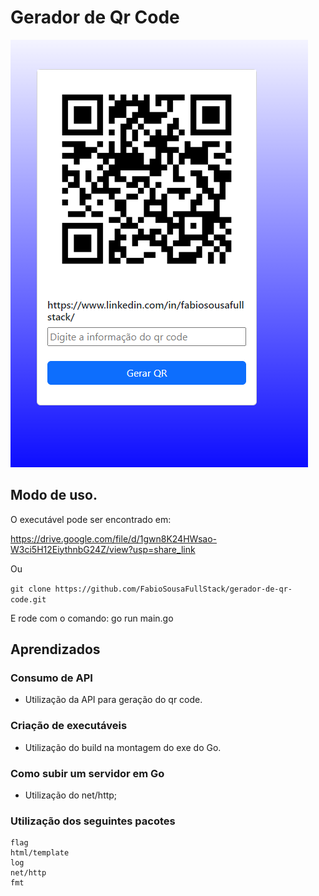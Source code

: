# Gerador de Qr Code

![Qr Code](qrcode.png)

## Modo de uso.
O executável pode ser encontrado em: 

https://drive.google.com/file/d/1gwn8K24HWsao-W3ci5H12EiythnbG24Z/view?usp=share_link

Ou

`git clone https://github.com/FabioSousaFullStack/gerador-de-qr-code.git`

E rode com o comando: go run main.go

## Aprendizados

### Consumo de API

- Utilização da API para geração do qr code.


### Criação de executáveis

- Utilização do build na montagem do exe do 
Go.

### Como subir um servidor em Go

- Utilização do net/http;

### Utilização dos seguintes pacotes
    flag
    html/template
    log
    net/http
    fmt

